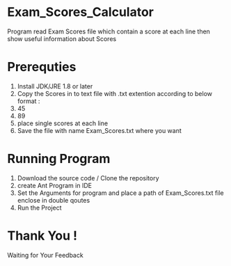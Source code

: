 # Exam_Scores_Calculator
Program read Exam Scores file which contain a score at each line then show useful information about Scores

# Prerequties 
1. Install JDK/JRE 1.8 or later 
2. Copy the Scores in to text file with .txt extention according to below format :
  1. 45
  2. 89
3. place single scores at each line 
4. Save the file with name Exam_Scores.txt where you want

# Running Program 
1. Download the source code / Clone the repository 
2. create Ant Program in IDE 
3. Set the Arguments for program and place a path of Exam_Scores.txt file enclose in double qoutes  
4. Run the Project 


# Thank You ! 
Waiting for Your Feedback 
